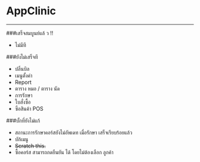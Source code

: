 # AppClinic
----------------------
###เสร็จสมบูนย์แล้ ว !!
 - ไม่มีที

###ยังไม่เสร็จที

- ปลิ้นบิล
- เมนูตั้งค่า
- Report
- ตาราง หมอ / ตาราง นัด
- การรักษา
- ใบสั่งซื้อ
- ซือสินค้า POS

###บั้กที่ยังไม่แก้
+ สถานะการรักษาคอร์สยังไม่อัพเดท เมื่อรักษา เสร็จเรียบร้อยแล้ว
+ บัก้เมนู 
+ ~~Scratch this.~~
+ ซื้อคอร์ส สามารถกดยืนยัน ได้ โดยไม่ต้องเลือก ลูกค้า